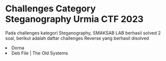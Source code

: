 # Challenges Category Steganography Urmia CTF 2023

<p> Pada challenges kategori Steganography, SMAKSAB LAB berhasil solved 2 soal, berikut adalah daftar challenges Reverse yang berhasil disolved </p>

<li> Dorna </li>
<li> Deb File | The Old Systems </li>
